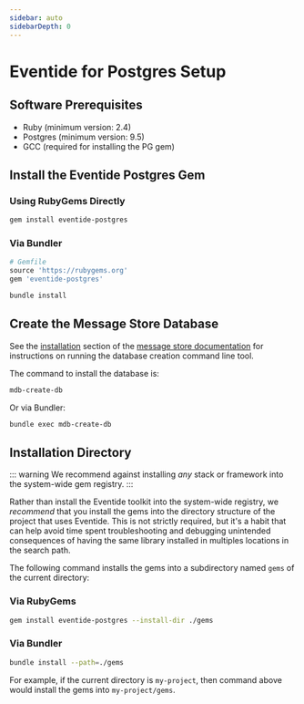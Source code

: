 ```yaml
---
sidebar: auto
sidebarDepth: 0
---
```


# Eventide for Postgres Setup

## Software Prerequisites

- Ruby (minimum version: 2.4)
- Postgres (minimum version: 9.5)
- GCC (required for installing the PG gem)

## Install the Eventide Postgres Gem

### Using RubyGems Directly

``` bash
gem install eventide-postgres
```

### Via Bundler

``` ruby
# Gemfile
source 'https://rubygems.org'
gem 'eventide-postgres'
```

``` bash
bundle install
```

## Create the Message Store Database

See the [installation](/user-guide/message-db/install.md) section of the [message store documentation](/user-guide/message-db/) for instructions on running the database creation command line tool.

The command to install the database is:

``` bash
mdb-create-db
```

Or via Bundler:

``` bash
bundle exec mdb-create-db
```

## Installation Directory

::: warning
We recommend against installing _any_ stack or framework into the system-wide gem registry.
:::

Rather than install the Eventide toolkit into the system-wide registry, we _recommend_ that you install the gems into the directory structure of the project that uses Eventide. This is not strictly required, but it's a habit that can help avoid time spent troubleshooting and debugging unintended consequences of having the same library installed in multiples locations in the search path.

The following command installs the gems into a subdirectory named `gems` of the current directory:

### Via RubyGems

``` bash
gem install eventide-postgres --install-dir ./gems
```

### Via Bundler

``` bash
bundle install --path=./gems
```

For example, if the current directory is `my-project`, then command above would install the gems into `my-project/gems`.
